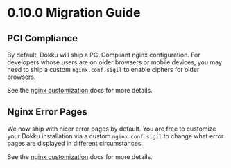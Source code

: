 # 0.10.0 Migration Guide

## PCI Compliance

By default, Dokku will ship a PCI Compliant nginx configuration. For developers whose users are on older browsers or mobile devices, you may need to ship a custom `nginx.conf.sigil` to enable ciphers for older browsers.

See the [nginx customization](/docs/networking/proxies/nginx.md#customizing-the-nginx-configuration) docs for more details.

## Nginx Error Pages

We now ship with nicer error pages by default. You are free to customize your Dokku installation via a custom `nginx.conf.sigil` to change what error pages are displayed in different circumstances.

See the [nginx customization](/docs/networking/proxies/nginx.md#customizing-the-nginx-configuration) docs for more details.
